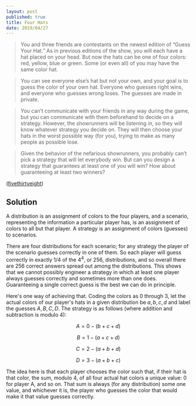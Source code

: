 ```yaml
---
layout: post
published: true
title: Four Hats
date: 2019/04/27
---
```


>You and three friends are contestants on the newest edition of “Guess Your Hat.” As in previous editions of the show, you will each have a hat placed on your head. But now the hats can be one of four colors: red, yellow, blue or green. Some (or even all) of you may have the same color hat.

>You can see everyone else’s hat but not your own, and your goal is to guess the color of your own hat. Everyone who guesses right wins, and everyone who guesses wrong loses. The guesses are made in private.

>You can’t communicate with your friends in any way during the game, but you can communicate with them beforehand to decide on a strategy. However, the showrunners will be listening in, so they will know whatever strategy you decide on. They will then choose your hats in the worst possible way (for you), trying to make as many people as possible lose.

>Given the behavior of the nefarious showrunners, you probably can’t pick a strategy that will let everybody win. But can you design a strategy that guarantees at least one of you will win? How about guaranteeing at least two winners?

<!--more-->

([fivethirtyeight](https://fivethirtyeight.com/features/how-many-earthlings-would-survive-63-thanos-snaps/))


## Solution

A distribution is an assignment of colors to the four players, and a scenario, representing the information a particular player has, is an assignment of colors to all but that player. A strategy is an assignment of colors (guesses) to scenarios.

There are four distributions for each scenario; for any strategy the player of the scenario guesses correctly in one of them. So each player will guess correctly in exactly $1/4$ of the $4^4$, or $256$, distributions, and so overall there are $256$ correct answers spread out among the distributions.  This shows that we cannot possibly engineer a strategy in which at least one player always guesses correctly and sometimes more than one does.  Guaranteeing a single correct guess is the best we can do in principle.

Here's one way of achieving that. Coding the colors as $0$ through $3$, let the actual colors of our player's hats in a given distribution be $a,b,c,d$ and label the guesses $A,B,C,D$.  The strategy is as follows (where addition and subtraction is modulo 4): 

$$A = 0 - (b+c+d)$$

$$B = 1 - (a+c+d)$$

$$C = 2 - (a+b+d)$$

$$D = 3 - (a+b+c)$$

The idea here is that each player chooses the color such that, if their hat is that color, the sum, modulo $4$, of all four actual hat colors a unique value: $0$ for player A, and so on.  That sum is always (for any distribution) some one value, and whichever it is, the player who guesses the color that would make it that value guesses correctly.

<br>
